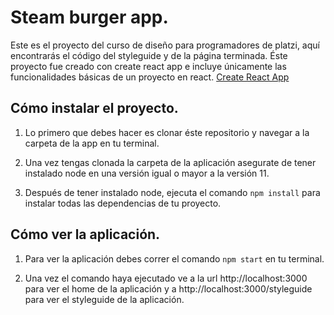 # Steam burger app.
Este es el proyecto del curso de diseño para programadores de platzi,
aquí encontrarás el código del styleguide y de la página terminada.
Éste proyecto fue creado con create react app e incluye únicamente
las funcionalidades básicas de un proyecto en react.
[Create React App](https://github.com/facebook/create-react-app)

## Cómo instalar el proyecto.
1. Lo primero que debes hacer es clonar éste repositorio y navegar a la
carpeta de la app en tu terminal.

2. Una vez tengas clonada la carpeta de la aplicación asegurate de tener
instalado node en una versión igual o mayor a la versión 11.

3. Después de tener instalado node, ejecuta el comando `npm install` para
instalar todas las dependencias de tu proyecto.

## Cómo ver la aplicación.
1. Para ver la aplicación debes correr el comando `npm start` en tu
terminal.

2. Una vez el comando haya ejecutado ve a la url http://localhost:3000
para ver el home de la aplicación y a http://localhost:3000/styleguide
para ver el styleguide de la aplicación.
